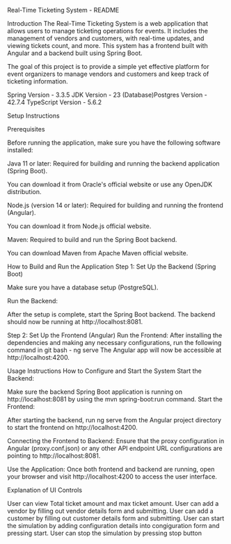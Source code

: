 Real-Time Ticketing System - README

Introduction
The Real-Time Ticketing System is a web application that allows users to manage ticketing operations for events. It includes the management of vendors and customers, with real-time updates, and viewing tickets count, and more. This system has a frontend built with Angular and a backend built using Spring Boot.

The goal of this project is to provide a simple yet effective platform for event organizers to manage vendors and customers and keep track of ticketing information.

Spring Version - 3.3.5
JDK Version - 23
(Database)Postgres Version - 42.7.4
TypeScript Version - 5.6.2 

Setup Instructions

Prerequisites

Before running the application, make sure you have the following software installed:

Java 11 or later: Required for building and running the backend application (Spring Boot).

You can download it from Oracle's official website or use any OpenJDK distribution.

Node.js (version 14 or later): Required for building and running the frontend (Angular).

You can download it from Node.js official website.

Maven: Required to build and run the Spring Boot backend.

You can download Maven from Apache Maven official website.

How to Build and Run the Application
Step 1: Set Up the Backend (Spring Boot)

Make sure you have a database setup (PostgreSQL).

Run the Backend:

After the setup is complete, start the Spring Boot backend. The backend should now be running at http://localhost:8081.

Step 2: Set Up the Frontend (Angular)
Run the Frontend:
After installing the dependencies and making any necessary configurations, run the following command in git bash - ng serve
The Angular app will now be accessible at http://localhost:4200.

Usage Instructions
How to Configure and Start the System
Start the Backend:

Make sure the backend Spring Boot application is running on http://localhost:8081 by using the mvn spring-boot:run command.
Start the Frontend:

After starting the backend, run ng serve from the Angular project directory to start the frontend on http://localhost:4200.

Connecting the Frontend to Backend:
Ensure that the proxy configuration in Angular (proxy.conf.json) or any other API endpoint URL configurations are pointing to http://localhost:8081.

Use the Application:
Once both frontend and backend are running, open your browser and visit http://localhost:4200 to access the user interface.

Explanation of UI Controls

User can view Total ticket amount and max ticket amount.
User can add a vendor by filling out vendor details form and submitting.
User can add a customer by filling out customer details form and submitting.
User can start the simulation by adding configuration details into congiguration form and pressing start.
User can stop the simulation by pressing stop button
